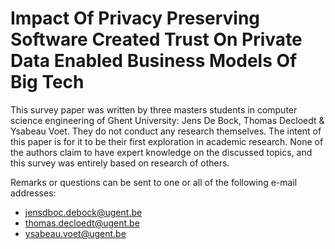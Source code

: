 # Impact Of Privacy Preserving Software Created Trust On Private Data Enabled Business Models Of Big Tech

This survey paper was written by three masters students in computer science engineering of Ghent University: Jens De Bock, Thomas Decloedt & Ysabeau Voet.
They do not conduct any research themselves.
The intent of this paper is for it to be their first exploration in academic research.
None of the authors claim to have expert knowledge on the discussed topics, and this survey was entirely based on research of others.

Remarks or questions can be sent to one or all of the following e-mail addresses:
* jensdboc.debock@ugent.be
* thomas.decloedt@ugent.be
* ysabeau.voet@ugent.be
